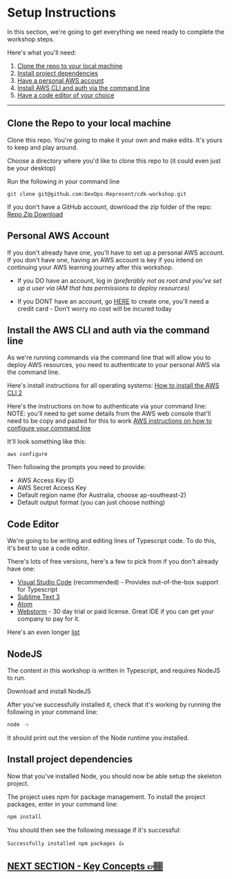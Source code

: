 # Setup Instructions
In this section, we're going to get everything we need ready to complete the workshop steps.

Here's what you'll need:
1. [Clone the repo to your local machine](#clone-the-repo-to-your-local-machine)
2. [Install project dependencies](#install-project-dependencies)
3. [Have a personal AWS account](#personal-aws-account)
4. [Install AWS CLI and auth via the command line](#install-the-aws-cli-and-auth-via-the-command-line)
5. [Have a code editor of your choice](#code-editor)

***

## Clone the Repo to your local machine
Clone this repo. You're going to make it your own and make edits. It's yours to keep and play around.

Choose a directory where you'd like to clone this repo to (it could even just be your desktop)

Run the following in your command line

`git clone git@github.com:DevOps-Represent/cdk-workshop.git`

If you don't have a GitHub account, download the zip folder of the repo:
[Repo Zip Download](https://github.com/DevOps-Represent/cdk-workshop/archive/refs/heads/main.zip)

## Personal AWS Account
If you don't already have one, you'll have to set up a personal AWS account. If you don't have one, having an AWS account is key if you intend on continuing your AWS learning journey after this workshop.

- If you DO have an account, log in *(preferably not as root and you've set up a user via IAM that has permissions to deploy resources)*

- If you DONT have an account, go [HERE](https://aws.amazon.com/) to create one, you'll need a credit card - Don't worry no cost will be incured today

## Install the AWS CLI and auth via the command line
As we're running commands via the command line that will allow you to deploy AWS resources, you need to authenticate to your personal AWS via the command line.

Here's install instructions for all operating systems: [How to install the AWS CLI 2](https://docs.aws.amazon.com/cli/latest/userguide/install-cliv2.html)

Here's the instructions on how to authenticate via your command line:
NOTE: you'll need to get some details from the AWS web console that'll need to be copy and pasted for this to work
[AWS instructions on how to configure your command line](https://docs.aws.amazon.com/cli/latest/userguide/cli-configure-quickstart.html#cli-configure-quickstart-config)

It'll look something like this:
```
aws configure
```
Then following the prompts you need to provide:
- AWS Access Key ID
- AWS Secret Access Key
- Default region name (for Australia, choose ap-southeast-2)
- Default output format (you can just choose nothing)


## Code Editor
We're going to be writing and editing lines of Typescript code. To do this, it's best to use a code editor.

There's lots of free versions, here's a few to pick from if you don't already have one:

- [Visual Studio Code](https://code.visualstudio.com/) (recommended) - Provides out-of-the-box support for Typescript
- [Sublime Text 3](https://www.sublimetext.com/3)
- [Atom](https://github.com/atom)
- [Webstorm](https://www.jetbrains.com/webstorm/) - 30 day trial or paid license. Great IDE if you can get your company to pay for it.

Here's an even longer [list](https://hackr.io/blog/web-development-ide)


## NodeJS
The content in this workshop is written in Typescript, and requires NodeJS to run.

Download and install NodeJS

After you've successfully installed it, check that it's working by running the following in your command line:

```sh
node -v
```
It should print out the version of the Node runtime you installed.

## Install project dependencies
Now that you've installed Node, you should now be able setup the skeleton project.

The project uses npm for package management. To install the project packages, enter in your command line:

```sh
npm install
```

You should then see the following message if it's successful:
```
Successfully installed npm packages 👍
```
## [NEXT SECTION  - Key Concepts 👉🏽](01-key-concepts.md)
